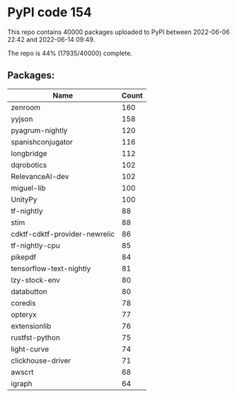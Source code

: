 # PyPI code 154

This repo contains 40000 packages uploaded to PyPI between 
2022-06-06 22:42 and 2022-06-14 09:49.

The repo is 44% (17935/40000) complete.

## Packages:

| Name  | Count |
| ----- | ----- |
| zenroom | 160 |
| yyjson | 158 |
| pyagrum-nightly | 120 |
| spanishconjugator | 116 |
| longbridge | 112 |
| dqrobotics | 102 |
| RelevanceAI-dev | 102 |
| miguel-lib | 100 |
| UnityPy | 100 |
| tf-nightly | 88 |
| stim | 88 |
| cdktf-cdktf-provider-newrelic | 86 |
| tf-nightly-cpu | 85 |
| pikepdf | 84 |
| tensorflow-text-nightly | 81 |
| lzy-stock-env | 80 |
| databutton | 80 |
| coredis | 78 |
| opteryx | 77 |
| extensionlib | 76 |
| rustfst-python | 75 |
| light-curve | 74 |
| clickhouse-driver | 71 |
| awscrt | 68 |
| igraph | 64 |


